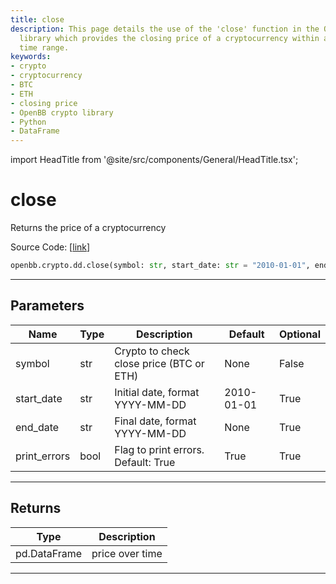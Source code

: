 ```yaml
---
title: close
description: This page details the use of the 'close' function in the OpenBB crypto
  library which provides the closing price of a cryptocurrency within a specified
  time range.
keywords:
- crypto
- cryptocurrency
- BTC
- ETH
- closing price
- OpenBB crypto library
- Python
- DataFrame
---
```


import HeadTitle from '@site/src/components/General/HeadTitle.tsx';

<HeadTitle title="close - Dd - Crypto - Reference | OpenBB SDK Docs" />

# close

Returns the price of a cryptocurrency

Source Code: [[link](https://github.com/OpenBB-finance/OpenBBTerminal/tree/main/openbb_terminal/cryptocurrency/due_diligence/glassnode_model.py#L181)]

```python
openbb.crypto.dd.close(symbol: str, start_date: str = "2010-01-01", end_date: Optional[str] = None, print_errors: bool = True)
```

---

## Parameters

| Name | Type | Description | Default | Optional |
| ---- | ---- | ----------- | ------- | -------- |
| symbol | str | Crypto to check close price (BTC or ETH) | None | False |
| start_date | str | Initial date, format YYYY-MM-DD | 2010-01-01 | True |
| end_date | str | Final date, format YYYY-MM-DD | None | True |
| print_errors | bool | Flag to print errors. Default: True | True | True |


---

## Returns

| Type | Description |
| ---- | ----------- |
| pd.DataFrame | price over time |
---
